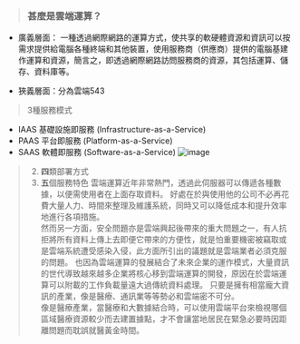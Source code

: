 > ### 甚麼是雲端運算？

* 廣義層面： 一種透過網際網路的運算方式，使共享的軟硬體資源和資訊可以按需求提供給電腦各種終端和其他裝置，使用服務商（供應商）提供的電腦基建作運算和資源，簡言之，即透過網際網路訪問服務商的資源，其包括運算、儲存、資料庫等。

* 狹義層面：分為雲端543

> 3種服務模式
    
   * IAAS 基礎設施即服務 (Infrastructure-as-a-Service)  
   * PAAS 平台即服務 (Platform-as-a-Service)  
   * SAAS 軟體即服務 (Software-as-a-Service) 
   ![image](https://user-images.githubusercontent.com/73805870/112445651-58d09500-8d8a-11eb-9404-b1bf534d5050.png)
> 2. **四**類部署方式
> 3. **五**個服務特色
雲端運算近年非常熱門，透過此伺服器可以傳遞各種數據，以便需使用者在上面存取資料。
好處在於與使用他的公司不必再花費大量人力、時間來整理及維護系統，同時又可以降低成本和提升效率地進行各項措施。  
然而另一方面，安全問題亦是雲端興起後帶來的重大問題之一，有人抗拒將所有資料上傳上去即便它帶來的方便性，就是怕重要機密被竊取或是雲端系統遭受感染入侵，此方面所引出的議題就是雲端業者必須克服的問題。
也因為雲端運算的發展結合了未來企業的運作模式，大量資訊的世代導致越來越多企業將核心移到雲端運算的開發，原因在於雲端運算可以附載的工作負載量遠大過傳統資料處理。
只要是擁有相當龐大資訊的產業，像是醫療、通訊業等等勢必和雲端密不可分。  
像是醫療產業，當醫療和大數據結合時，可以使用雲端平台來檢視哪個區域醫療資源較少而去建置據點，才不會讓當地居民在緊急必要時因距離問題而耽誤就醫黃金時間。
